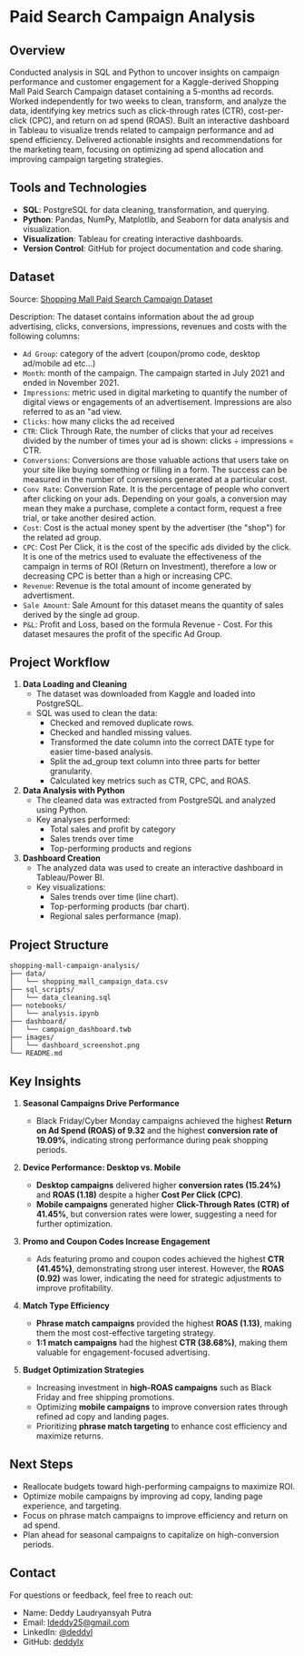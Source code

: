 # Paid Search Campaign Analysis
## Overview
Conducted analysis in SQL and Python to uncover insights on campaign performance and customer engagement for a Kaggle-derived Shopping Mall Paid Search Campaign dataset containing a 5-months ad records. Worked independently for two weeks to clean, transform, and analyze the data, identifying key metrics such as click-through rates (CTR), cost-per-click (CPC), and return on ad spend (ROAS). Built an interactive dashboard in Tableau to visualize trends related to campaign performance and ad spend efficiency. Delivered actionable insights and recommendations for the marketing team, focusing on optimizing ad spend allocation and improving campaign targeting strategies.

## Tools and Technologies
- **SQL**: PostgreSQL for data cleaning, transformation, and querying.
- **Python**: Pandas, NumPy, Matplotlib, and Seaborn for data analysis and visualization.
- **Visualization**: Tableau for creating interactive dashboards.
- **Version Control**: GitHub for project documentation and code sharing.

## Dataset
Source: [Shopping Mall Paid Search Campaign Dataset](https://www.kaggle.com/datasets/marceaxl82/shopping-mall-paid-search-campaign-dataset)

Description: The dataset contains information about the ad group advertising, clicks, conversions, impressions, revenues and costs with the following columns:
- `Ad Group`: category of the advert (coupon/promo code, desktop ad/mobile ad etc…)
- `Month`: month of the campaign. The campaign started in July 2021 and ended in November 2021.
- `Impressions`: metric used in digital marketing to quantify the number of digital views or engagements of an advertisement. Impressions are also referred to as an "ad view.
- `Clicks`: how many clicks the ad received
- `CTR`: Click Through Rate, the number of clicks that your ad receives divided by the number of times your ad is shown: clicks ÷ impressions = CTR.
- `Conversions`: Conversions are those valuable actions that users take on your site like buying something or filling in a form. The success can be measured in the number of conversions generated at a particular cost.
- `Conv Rate`: Conversion Rate. It is the percentage of people who convert after clicking on your ads. Depending on your goals, a conversion may mean they make a purchase, complete a contact form, request a free trial, or take another desired action.
- `Cost`: Cost is the actual money spent by the advertiser (the "shop") for the related ad group.
- `CPC`: Cost Per Click, it is the cost of the specific ads divided by the click. It is one of the metrics used to evaluate the effectiveness of the campaign in terms of ROI (Return on Investment), therefore a low or decreasing CPC is better than a high or increasing CPC.
- `Revenue`: Revenue is the total amount of income generated by advertisment.
- `Sale Amount`: Sale Amount for this dataset means the quantity of sales derived by the single ad group.
- `P&L`: Profit and Loss, based on the formula Revenue - Cost. For this dataset mesaures the profit of the specific Ad Group.

## Project Workflow
1. **Data Loading and Cleaning**
   - The dataset was downloaded from Kaggle and loaded into PostgreSQL.
   - SQL was used to clean the data:
     - Checked and removed duplicate rows.
     - Checked and handled missing values.
     - Transformed the date column into the correct DATE type for easier time-based analysis.
     - Split the ad_group text column into three parts for better granularity.
     - Calculated key metrics such as CTR, CPC, and ROAS.
2. **Data Analysis with Python**
   - The cleaned data was extracted from PostgreSQL and analyzed using Python.
   - Key analyses performed:
     - Total sales and profit by category
     - Sales trends over time
     - Top-performing products and regions
3. **Dashboard Creation**
   - The analyzed data was used to create an interactive dashboard in Tableau/Power BI.
   - Key visualizations:
     - Sales trends over time (line chart).
     - Top-performing products (bar chart).
     - Regional sales performance (map).

## Project Structure
```
shopping-mall-campaign-analysis/
├── data/
│   └── shopping_mall_campaign_data.csv
├── sql_scripts/
│   └── data_cleaning.sql
├── notebooks/
│   └── analysis.ipynb
├── dashboard/
│   └── campaign_dashboard.twb
├── images/
│   └── dashboard_screenshot.png
└── README.md
```

## Key Insights
1. **Seasonal Campaigns Drive Performance**  
   - Black Friday/Cyber Monday campaigns achieved the highest **Return on Ad Spend (ROAS) of 9.32** and the highest **conversion rate of 19.09%**, indicating strong performance during peak shopping periods.  

2. **Device Performance: Desktop vs. Mobile**  
   - **Desktop campaigns** delivered higher **conversion rates (15.24%)** and **ROAS (1.18)** despite a higher **Cost Per Click (CPC)**.  
   - **Mobile campaigns** generated higher **Click-Through Rates (CTR) of 41.45%**, but conversion rates were lower, suggesting a need for further optimization.  

3. **Promo and Coupon Codes Increase Engagement**  
   - Ads featuring promo and coupon codes achieved the highest **CTR (41.45%)**, demonstrating strong user interest. However, the **ROAS (0.92)** was lower, indicating the need for strategic adjustments to improve profitability.  

4. **Match Type Efficiency**  
   - **Phrase match campaigns** provided the highest **ROAS (1.13)**, making them the most cost-effective targeting strategy.  
   - **1:1 match campaigns** had the highest **CTR (38.68%)**, making them valuable for engagement-focused advertising.  

5. **Budget Optimization Strategies**  
   - Increasing investment in **high-ROAS campaigns** such as Black Friday and free shipping promotions.  
   - Optimizing **mobile campaigns** to improve conversion rates through refined ad copy and landing pages.  
   - Prioritizing **phrase match targeting** to enhance cost efficiency and maximize returns.  

## **Next Steps**  

- Reallocate budgets toward high-performing campaigns to maximize ROI.  
- Optimize mobile campaigns by improving ad copy, landing page experience, and targeting.  
- Focus on phrase match campaigns to improve efficiency and return on ad spend.  
- Plan ahead for seasonal campaigns to capitalize on high-conversion periods.

## Contact
For questions or feedback, feel free to reach out:
- Name: Deddy Laudryansyah Putra
- Email: ldeddy25@gmail.com
- LinkedIn: [@deddyl](https://www.linkedin.com/in/deddyl/)
- GitHub: [deddylx](https://github.com/deddylx)
